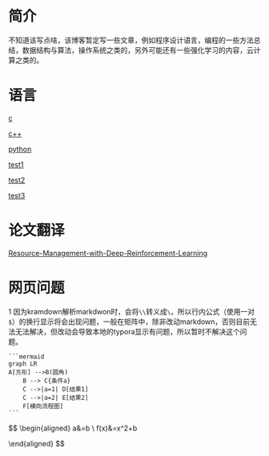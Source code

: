 # 简介

不知道该写点啥，该博客暂定写一些文章，例如程序设计语言，编程的一些方法总结，数据结构与算法，操作系统之类的，另外可能还有一些强化学习的内容，云计算之类的。



# 语言

[c](files/c-language.md)

[c++]()

[python](files/python.md)



[test1](test/latex-formula.md)

[test2](test/test.md)

[test3](test/xtest.html)

# 论文翻译

[Resource-Management-with-Deep-Reinforcement-Learning](files/Resource-Management-with-Deep-Reinforcement-Learning/Resource-Management-with-Deep-Reinforcement-Learning.html)



# 网页问题

1 因为kramdown解析markdwon时，会将`\\`转义成`\`，所以行内公式（使用一对`$`）的换行显示将会出现问题，一般在矩阵中，除非改动markdown，否则目前无法无法解决，但改动会导致本地的typora显示有问题，所以暂时不解决这个问题。



```
​```mermaid
graph LR
A[方形] -->B(圆角)
    B --> C{条件a}
    C -->|a=1| D[结果1]
    C -->|a=2| E[结果2]
    F[横向流程图]
​```
```

$$
\begin{aligned}
a&=b \\
f(x)&=x^2+b

\end{aligned}
$$


